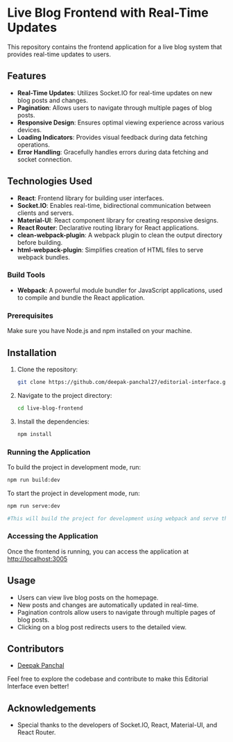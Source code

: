# Live Blog Frontend with Real-Time Updates

This repository contains the frontend application for a live blog system that provides real-time updates to users.

## Features

- **Real-Time Updates**: Utilizes Socket.IO for real-time updates on new blog posts and changes.
- **Pagination**: Allows users to navigate through multiple pages of blog posts.
- **Responsive Design**: Ensures optimal viewing experience across various devices.
- **Loading Indicators**: Provides visual feedback during data fetching operations.
- **Error Handling**: Gracefully handles errors during data fetching and socket connection.

## Technologies Used

- **React**: Frontend library for building user interfaces.
- **Socket.IO**: Enables real-time, bidirectional communication between clients and servers.
- **Material-UI**: React component library for creating responsive designs.
- **React Router**: Declarative routing library for React applications.
- **clean-webpack-plugin**: A webpack plugin to clean the output directory before building.
- **html-webpack-plugin**: Simplifies creation of HTML files to serve webpack bundles.

### Build Tools
- **Webpack**: A powerful module bundler for JavaScript applications, used to compile and bundle the React application.

### Prerequisites

Make sure you have Node.js and npm installed on your machine.

## Installation

1. Clone the repository:
    ```bash
    git clone https://github.com/deepak-panchal27/editorial-interface.git
    ```

2. Navigate to the project directory:
    ```bash
    cd live-blog-frontend
    ```

3. Install the dependencies:
    ```bash
    npm install
    ```

### Running the Application

To build the project in development mode, run:
```bash
npm run build:dev
```

To start the project in development mode, run:
```bash
npm run serve:dev

#This will build the project for development using webpack and serve the project for development.
```

### Accessing the Application
Once the frontend is running, you can access the application at [http://localhost:3005](http://localhost:3005)

## Usage

- Users can view live blog posts on the homepage.
- New posts and changes are automatically updated in real-time.
- Pagination controls allow users to navigate through multiple pages of blog posts.
- Clicking on a blog post redirects users to the detailed view.

## Contributors
- [Deepak Panchal](https://github.com/deepak-panchal27)

Feel free to explore the codebase and contribute to make this Editorial Interface even better!

## Acknowledgements

- Special thanks to the developers of Socket.IO, React, Material-UI, and React Router.
